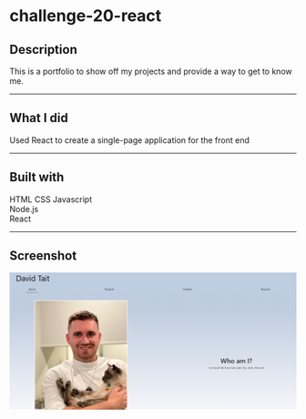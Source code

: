 # challenge-20-react

## Description

This is a portfolio to show off my projects and provide a way to get to know me.

---

## What I did

Used React to create a single-page application for the front end

---

## Built with

HTML
CSS
Javascript  
Node.js  
React  

---  

## Screenshot

![FrontPage](https://github.com/davidtait1996/challenge-20-react/blob/main/frontpage.PNG?raw=true)